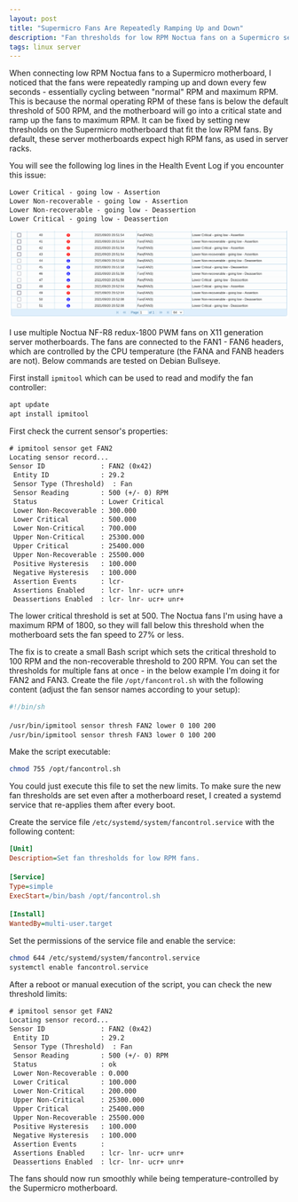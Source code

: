 ```yaml
---
layout: post
title: "Supermicro Fans Are Repeatedly Ramping Up and Down"
description: "Fan thresholds for low RPM Noctua fans on a Supermicro server motherboards have to be adjusted so that the fans are not repeatedly ramping up and down."
tags: linux server
---
```


When connecting low RPM Noctua fans to a Supermicro motherboard, I noticed that the fans were repeatedly ramping up and
down every few seconds - essentially cycling between "normal" RPM and maximum RPM. This is because the normal operating
RPM of these fans is below the default threshold of 500 RPM, and the motherboard will go into a critical state and ramp
up the fans to maximum RPM. It can be fixed by setting new thresholds on the Supermicro motherboard that fit the low RPM
fans. By default, these server motherboards expect high RPM fans, as used in server racks.

You will see the following log lines in the Health Event Log if you encounter this issue:

```text
Lower Critical - going low - Assertion
Lower Non-recoverable - going low - Assertion
Lower Non-recoverable - going low - Deassertion
Lower Critical - going low - Deassertion
```

![Critical Supermicro Fan Speed](/assets/images/supermicro-fan-speed-critical.png)

I use multiple Noctua NF-R8 redux-1800 PWM fans on X11 generation server motherboards. The fans are connected to the
FAN1 - FAN6 headers, which are controlled by the CPU temperature (the FANA and FANB headers are not). Below commands are
tested on Debian Bullseye.

First install `ipmitool` which can be used to read and modify the fan controller:

```bash
apt update
apt install ipmitool
```

First check the current sensor's properties:

```text
# ipmitool sensor get FAN2
Locating sensor record...
Sensor ID              : FAN2 (0x42)
 Entity ID             : 29.2
 Sensor Type (Threshold)  : Fan
 Sensor Reading        : 500 (+/- 0) RPM
 Status                : Lower Critical
 Lower Non-Recoverable : 300.000
 Lower Critical        : 500.000
 Lower Non-Critical    : 700.000
 Upper Non-Critical    : 25300.000
 Upper Critical        : 25400.000
 Upper Non-Recoverable : 25500.000
 Positive Hysteresis   : 100.000
 Negative Hysteresis   : 100.000
 Assertion Events      : lcr- 
 Assertions Enabled    : lcr- lnr- ucr+ unr+ 
 Deassertions Enabled  : lcr- lnr- ucr+ unr+
```

The lower critical threshold is set at 500. The Noctua fans I'm using have a maximum RPM of 1800, so they will fall
below this threshold when the motherboard sets the fan speed to 27% or less.

The fix is to create a small Bash script which sets the critical threshold to 100 RPM and the non-recoverable
threshold to 200 RPM. You can set the thresholds for multiple fans at once - in the below example I'm doing it for
FAN2 and FAN3. Create the file `/opt/fancontrol.sh` with the following content (adjust the fan sensor names according
to your setup):

```bash
#!/bin/sh

/usr/bin/ipmitool sensor thresh FAN2 lower 0 100 200
/usr/bin/ipmitool sensor thresh FAN3 lower 0 100 200
```

Make the script executable:

```bash
chmod 755 /opt/fancontrol.sh
```

You could just execute this file to set the new limits. To make sure the new fan thresholds are set even after a
motherboard reset, I created a systemd service that re-applies them after every boot.

Create the service file `/etc/systemd/system/fancontrol.service` with the following content:

```ini
[Unit]
Description=Set fan thresholds for low RPM fans.

[Service]
Type=simple
ExecStart=/bin/bash /opt/fancontrol.sh

[Install]
WantedBy=multi-user.target
```

Set the permissions of the service file and enable the service:

```bash
chmod 644 /etc/systemd/system/fancontrol.service
systemctl enable fancontrol.service
```

After a reboot or manual execution of the script, you can check the new threshold limits:

```text
# ipmitool sensor get FAN2
Locating sensor record...
Sensor ID              : FAN2 (0x42)
 Entity ID             : 29.2
 Sensor Type (Threshold)  : Fan
 Sensor Reading        : 500 (+/- 0) RPM
 Status                : ok
 Lower Non-Recoverable : 0.000
 Lower Critical        : 100.000
 Lower Non-Critical    : 200.000
 Upper Non-Critical    : 25300.000
 Upper Critical        : 25400.000
 Upper Non-Recoverable : 25500.000
 Positive Hysteresis   : 100.000
 Negative Hysteresis   : 100.000
 Assertion Events      : 
 Assertions Enabled    : lcr- lnr- ucr+ unr+ 
 Deassertions Enabled  : lcr- lnr- ucr+ unr+
```

The fans should now run smoothly while being temperature-controlled by the Supermicro motherboard.
